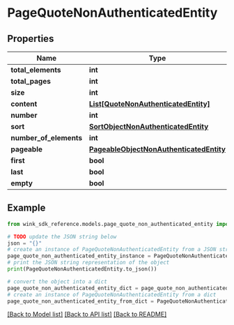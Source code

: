 # PageQuoteNonAuthenticatedEntity


## Properties

Name | Type | Description | Notes
------------ | ------------- | ------------- | -------------
**total_elements** | **int** |  | [optional] 
**total_pages** | **int** |  | [optional] 
**size** | **int** |  | [optional] 
**content** | [**List[QuoteNonAuthenticatedEntity]**](QuoteNonAuthenticatedEntity.md) |  | [optional] 
**number** | **int** |  | [optional] 
**sort** | [**SortObjectNonAuthenticatedEntity**](SortObjectNonAuthenticatedEntity.md) |  | [optional] 
**number_of_elements** | **int** |  | [optional] 
**pageable** | [**PageableObjectNonAuthenticatedEntity**](PageableObjectNonAuthenticatedEntity.md) |  | [optional] 
**first** | **bool** |  | [optional] 
**last** | **bool** |  | [optional] 
**empty** | **bool** |  | [optional] 

## Example

```python
from wink_sdk_reference.models.page_quote_non_authenticated_entity import PageQuoteNonAuthenticatedEntity

# TODO update the JSON string below
json = "{}"
# create an instance of PageQuoteNonAuthenticatedEntity from a JSON string
page_quote_non_authenticated_entity_instance = PageQuoteNonAuthenticatedEntity.from_json(json)
# print the JSON string representation of the object
print(PageQuoteNonAuthenticatedEntity.to_json())

# convert the object into a dict
page_quote_non_authenticated_entity_dict = page_quote_non_authenticated_entity_instance.to_dict()
# create an instance of PageQuoteNonAuthenticatedEntity from a dict
page_quote_non_authenticated_entity_from_dict = PageQuoteNonAuthenticatedEntity.from_dict(page_quote_non_authenticated_entity_dict)
```
[[Back to Model list]](../README.md#documentation-for-models) [[Back to API list]](../README.md#documentation-for-api-endpoints) [[Back to README]](../README.md)


